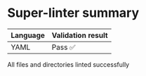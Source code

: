 # Super-linter summary

| Language | Validation result |
| -------- | ----------------- |
| YAML     | Pass ✅           |

All files and directories linted successfully
